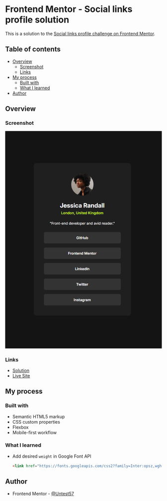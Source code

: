 # Frontend Mentor - Social links profile solution

This is a solution to
the [Social links profile challenge on Frontend Mentor](https://www.frontendmentor.io/challenges/social-links-profile-UG32l9m6dQ).

## Table of contents

- [Overview](#overview)
    - [Screenshot](#screenshot)
    - [Links](#links)
- [My process](#my-process)
    - [Built with](#built-with)
    - [What I learned](#what-i-learned)
- [Author](#author)

## Overview

### Screenshot

![](./screenshot.jpg)

### Links

- [Solution](https://www.frontendmentor.io/solutions/social-links-profile-44auFMedI_)
- [Live Site](https://frontendmentor-three-iota.vercel.app/03-social-links-profile/)

## My process

### Built with

- Semantic HTML5 markup
- CSS custom properties
- Flexbox
- Mobile-first workflow

### What I learned

- Add desired `weight` in Google Font API
  ```html
  <link href="https://fonts.googleapis.com/css2?family=Inter:opsz,wght@14..32,400;14..32,600;14..32,700&display=swap" rel="stylesheet">
  ```

## Author

- Frontend Mentor - [@Untest57](https://www.frontendmentor.io/profile/Untest57)

